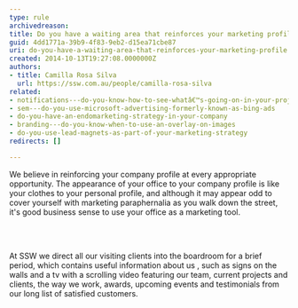 ```yaml
---
type: rule
archivedreason: 
title: Do you have a waiting area that reinforces your marketing profile?
guid: 4dd1771a-39b9-4f83-9eb2-d15ea71cbe87
uri: do-you-have-a-waiting-area-that-reinforces-your-marketing-profile
created: 2014-10-13T19:27:08.0000000Z
authors:
- title: Camilla Rosa Silva
  url: https://ssw.com.au/people/camilla-rosa-silva
related:
- notifications---do-you-know-how-to-see-whatâ€™s-going-on-in-your-project
- sem---do-you-use-microsoft-advertising-formerly-known-as-bing-ads
- do-you-have-an-endomarketing-strategy-in-your-company
- branding---do-you-know-when-to-use-an-overlay-on-images
- do-you-use-lead-magnets-as-part-of-your-marketing-strategy
redirects: []

---
```



<p>We believe in reinforcing your company profile at every appropriate opportunity. The appearance of your office to your company profile is like your clothes to your personal profile, and although it may appear odd to cover yourself with marketing paraphernalia as you walk down the street, it's good business sense to use your office as a marketing tool.<br></p>
<br><excerpt class='endintro'></excerpt><br>
<p>At SSW we direct all our visiting clients into the boardroom for a brief period, which contains useful information about us , such as signs on the walls and a tv with a scrolling video featuring our team, current&#160;projects and clients, the way we work, awards, upcoming events&#160;and testimonials from our long list of satisfied customers. ​​​<br><br></p>


